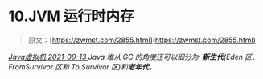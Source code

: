 <!--yml
category: 未分类
date: 0001-01-01 00:00:00
-->

# 10.JVM 运行时内存

> 原文：[https://zwmst.com/2855.html](https://zwmst.com/2855.html)

   [ *Java虚拟机* ](https://zwmst.com/java%e8%99%9a%e6%8b%9f%e6%9c%ba)*[ <time datetime="2021-09-13T23:28:23+08:00"> 2021-09-13 </time> ](https://zwmst.com/2855.html)  Java 堆从 GC 的角度还可以细分为: **新生代**(Eden 区、FromSurvivor 区和 To Survivor 区)和**老年代**。*